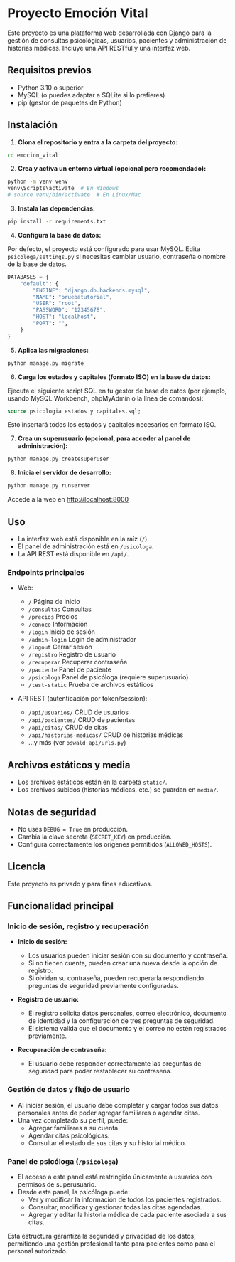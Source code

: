 # Proyecto Emoción Vital

Este proyecto es una plataforma web desarrollada con Django para la gestión de consultas psicológicas, usuarios, pacientes y administración de historias médicas. Incluye una API RESTful y una interfaz web.

## Requisitos previos

- Python 3.10 o superior
- MySQL (o puedes adaptar a SQLite si lo prefieres)
- pip (gestor de paquetes de Python)

## Instalación

1. **Clona el repositorio y entra a la carpeta del proyecto:**

```bash
cd emocion_vital
```

2. **Crea y activa un entorno virtual (opcional pero recomendado):**

```bash
python -m venv venv
venv\Scripts\activate  # En Windows
# source venv/bin/activate  # En Linux/Mac
```

3. **Instala las dependencias:**

```bash
pip install -r requirements.txt
```

4. **Configura la base de datos:**

Por defecto, el proyecto está configurado para usar MySQL. Edita `psicologa/settings.py` si necesitas cambiar usuario, contraseña o nombre de la base de datos.

```python
DATABASES = {
    "default": {
        "ENGINE": "django.db.backends.mysql",
        "NAME": "pruebatutorial",
        "USER": "root",
        "PASSWORD": "12345678",
        "HOST": "localhost",
        "PORT": "",
    }
}
```

5. **Aplica las migraciones:**

```bash
python manage.py migrate
```

6. **Carga los estados y capitales (formato ISO) en la base de datos:**

Ejecuta el siguiente script SQL en tu gestor de base de datos (por ejemplo, usando MySQL Workbench, phpMyAdmin o la línea de comandos):

```sql
source psicologia estados y capitales.sql;
```

Esto insertará todos los estados y capitales necesarios en formato ISO.

7. **Crea un superusuario (opcional, para acceder al panel de administración):**

```bash
python manage.py createsuperuser
```

8. **Inicia el servidor de desarrollo:**

```bash
python manage.py runserver
```

Accede a la web en [http://localhost:8000](http://localhost:8000)

## Uso

- La interfaz web está disponible en la raíz (`/`).
- El panel de administración está en `/psicologa`.
- La API REST está disponible en `/api/`.

### Endpoints principales

- Web:
  - `/` Página de inicio
  - `/consultas` Consultas
  - `/precios` Precios
  - `/conoce` Información
  - `/login` Inicio de sesión
  - `/admin-login` Login de administrador
  - `/logout` Cerrar sesión
  - `/registro` Registro de usuario
  - `/recuperar` Recuperar contraseña
  - `/paciente` Panel de paciente
  - `/psicologa` Panel de psicóloga (requiere superusuario)
  - `/test-static` Prueba de archivos estáticos

- API REST (autenticación por token/session):
  - `/api/usuarios/` CRUD de usuarios
  - `/api/pacientes/` CRUD de pacientes
  - `/api/citas/` CRUD de citas
  - `/api/historias-medicas/` CRUD de historias médicas
  - ...y más (ver `oswald_api/urls.py`)

## Archivos estáticos y media
- Los archivos estáticos están en la carpeta `static/`.
- Los archivos subidos (historias médicas, etc.) se guardan en `media/`.

## Notas de seguridad
- No uses `DEBUG = True` en producción.
- Cambia la clave secreta (`SECRET_KEY`) en producción.
- Configura correctamente los orígenes permitidos (`ALLOWED_HOSTS`).

## Licencia
Este proyecto es privado y para fines educativos.

## Funcionalidad principal

### Inicio de sesión, registro y recuperación

- **Inicio de sesión:**
  - Los usuarios pueden iniciar sesión con su documento y contraseña.
  - Si no tienen cuenta, pueden crear una nueva desde la opción de registro.
  - Si olvidan su contraseña, pueden recuperarla respondiendo preguntas de seguridad previamente configuradas.

- **Registro de usuario:**
  - El registro solicita datos personales, correo electrónico, documento de identidad y la configuración de tres preguntas de seguridad.
  - El sistema valida que el documento y el correo no estén registrados previamente.

- **Recuperación de contraseña:**
  - El usuario debe responder correctamente las preguntas de seguridad para poder restablecer su contraseña.

### Gestión de datos y flujo de usuario

- Al iniciar sesión, el usuario debe completar y cargar todos sus datos personales antes de poder agregar familiares o agendar citas.
- Una vez completado su perfil, puede:
  - Agregar familiares a su cuenta.
  - Agendar citas psicológicas.
  - Consultar el estado de sus citas y su historial médico.

### Panel de psicóloga (`/psicologa`)

- El acceso a este panel está restringido únicamente a usuarios con permisos de superusuario.
- Desde este panel, la psicóloga puede:
  - Ver y modificar la información de todos los pacientes registrados.
  - Consultar, modificar y gestionar todas las citas agendadas.
  - Agregar y editar la historia médica de cada paciente asociada a sus citas.

Esta estructura garantiza la seguridad y privacidad de los datos, permitiendo una gestión profesional tanto para pacientes como para el personal autorizado. 